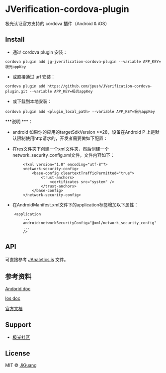 # JVerification-cordova-plugin
极光认证官方支持的 cordova 插件（Android &amp; iOS）


## Install

- 通过 cordova plugin 安装：

```shell
cordova plugin add jg-jverification-cordova-plugin --variable APP_KEY=极光appKey
```

- 或直接通过 url 安装：

```shell
cordova plugin add https://github.com/jpush/JVerification-cordova-plugin.git --variable APP_KEY=极光appKey
```

- 或下载到本地安装：

```shell
cordova plugin add <plugin_local_path> --variable APP_KEY=极光appKey
```


***说明 ***：
+ android 如果你的应用的targetSdkVersion >=28，设备在Android P 上是默认限制使用http请求的，开发者需要做如下配置：

+ 在res文件夹下创建一个xml文件夹，然后创建一个network_security_config.xml文件，文件内容如下：

~~~
        <?xml version="1.0" encoding="utf-8"?>
        <network-security-config>
            <base-config cleartextTrafficPermitted="true">
                <trust-anchors>
                    <certificates src="system" />
                </trust-anchors>
            </base-config>
        </network-security-config>
~~~

+ 在AndroidManifest.xml文件下的application标签增加以下属性：

~~~
    <application
        ...
        android:networkSecurityConfig="@xml/network_security_config"
        ...
        />
~~~




## API

可直接参考 [JAnalytics.js](/www/JG-JVerification-cordova-plugin.js) 文件。

## 参考资料

[Andorid doc](/doc/android.md)

[Ios doc](/doc/ios.md)

[官方文档](https://docs.jiguang.cn/jverification/guideline/intro/)

## Support

- [极光社区](http://community.jiguang.cn/)

## License

MIT © [JiGuang](/license)
